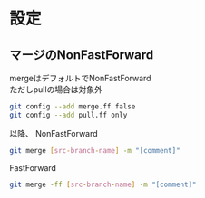 # 設定

## マージのNonFastForward

mergeはデフォルトでNonFastForward  
ただしpullの場合は対象外

```bash
git config --add merge.ff false
git config --add pull.ff only
```

以降、
NonFastForward
```bash
git merge [src-branch-name] -m "[comment]"
```
FastForward
```bash
git merge -ff [src-branch-name] -m "[comment]"
```